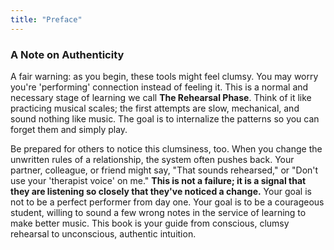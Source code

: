 ```yaml
---
title: "Preface"
---
```

### **A Note on Authenticity**

A fair warning: as you begin, these tools might feel clumsy. You may worry you're 'performing' connection instead of feeling it. This is a normal and necessary stage of learning we call **The Rehearsal Phase**. Think of it like practicing musical scales; the first attempts are slow, mechanical, and sound nothing like music. The goal is to internalize the patterns so you can forget them and simply play.

Be prepared for others to notice this clumsiness, too. When you change the unwritten rules of a relationship, the system often pushes back. Your partner, colleague, or friend might say, "That sounds rehearsed," or "Don't use your 'therapist voice' on me." **This is not a failure; it is a signal that they are listening so closely that they've noticed a change.** Your goal is not to be a perfect performer from day one. Your goal is to be a courageous student, willing to sound a few wrong notes in the service of learning to make better music. This book is your guide from conscious, clumsy rehearsal to unconscious, authentic intuition.
      